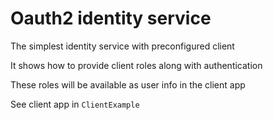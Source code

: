 # Oauth2 identity service 

The simplest identity service with preconfigured client

It shows how to provide client roles along with authentication

These roles will be available as user info in the client app

See client app in `ClientExample`